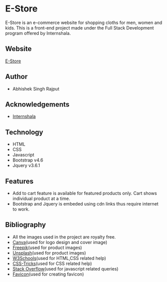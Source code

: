 # E-Store

E-Store is an e-commerce website for shopping cloths for men, women and kids.
This is a front-end project made under the Full Stack Development program offered by Internshala.

## Website

[E-Store](https://abhishek-e-store.netlify.app/)

## Author

- Abhishek Singh Rajput

## Acknowledgements

- [Internshala](https://internshala.com/)

## Technology

- HTML
- CSS
- Javascript
- Bootstrap v4.6
- Jquery v3.6.1

## Features

- Add to cart feature is available for featured products only. Cart shows individual product at a time.
- Bootstrap and Jquery is embeded using cdn links thus require internet to work.

## Bibliography

- All the images used in the project are royalty free.
- [Canva](https://www.canva.com/)(used for logo design and cover image)
- [Freepik](https://www.freepik.com/)(used for product images)
- [Unsplash](https://unsplash.com/)(used for product images)
- [W3Schools](https://www.w3schools.com/)(used for HTML,CSS related help)
- [CSS-Tricks](https://css-tricks.com/)(used for CSS related help)
- [Stack Overflow](https://stackoverflow.com/)(used for javascript related queries)
- [Favicon](https://favicon.io/)(used for creating favicon)
